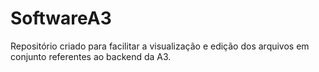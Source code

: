 # SoftwareA3
Repositório criado para facilitar a visualização e edição dos arquivos em conjunto referentes ao backend da A3.
